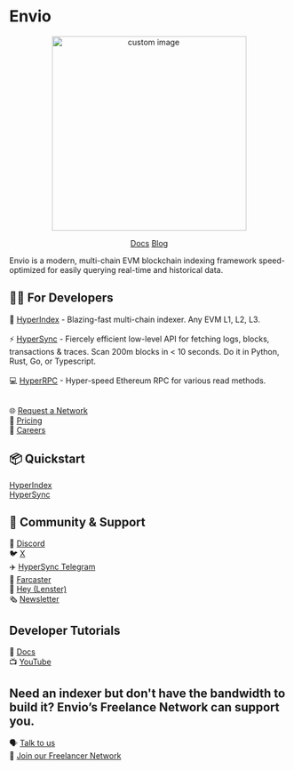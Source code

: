 # Envio
<p align="center">
  <img width="350" src="https://github.com/enviodev/.github/assets/82444671/602e8a3a-0ba7-46fc-b482-d77d016441d6" alt=" custom image"/>
<p align="center">
<a href="https://docs.envio.dev/docs/overview"> Docs</a>
<a href="https://docs.envio.dev/blog"> Blog</a>

Envio is a modern, multi-chain EVM blockchain indexing framework speed-optimized for easily querying real-time and historical data.

## 👩‍💻 For Developers
📖 [HyperIndex](https://docs.envio.dev/docs/HyperIndex/overview) - Blazing-fast multi-chain indexer. Any EVM L1, L2, L3. <br><br>
⚡ [HyperSync](https://docs.envio.dev/docs/HyperSync/overview) - Fiercely efficient low-level API for fetching logs, blocks, transactions & traces. Scan 200m blocks in < 10 seconds. Do it in Python, Rust, Go, or Typescript. <br><br>
💻 [HyperRPC](https://docs.envio.dev/docs/HyperSync/overview-hyperrpc) - Hyper-speed Ethereum RPC for various read methods. <br><br>

🌐 [Request a Network](https://discord.com/invite/fztEvj79m3) <br>
💸 [Pricing](https://docs.envio.dev/docs/HyperIndex/hosted-service-billing) <br>
👷 [Careers](https://envio-dev.notion.site/Careers-2d40d8ee1ea54ed9ad229bec2e408892) <br>


## 📦 Quickstart
[HyperIndex](https://docs.envio.dev/docs/HyperIndex/contract-import) <br>
[HyperSync](https://docs.envio.dev/docs/HyperSync/overview)


## 🤝 Community & Support
👾 [Discord](https://discord.com/invite/Q9qt8gZ2fX)  <br>
🐦 [X](https://twitter.com/envio_indexer)  <br>
✈️ [HyperSync Telegram](https://t.me/+kAIGElzPjApiMjI0)  <br>
🏰 [Farcaster](https://warpcast.com/envio)  <br>
👋 [Hey (Lenster)](https://hey.xyz/u/envio)  <br>
🗞️ [Newsletter](https://envio.beehiiv.com/subscribe?utm_source=envio.beehiiv.com&utm_medium=newsletter&utm_campaign=new-post)  <br>

## Developer Tutorials
📖 [Docs](https://docs.envio.dev/docs/HyperIndex/tutorial-op-bridge-deposits)  <br>
📺 [YouTube](https://www.youtube.com/@envio_indexer)  <br>

## Need an indexer but don't have the bandwidth to build it? Envio’s Freelance Network can support you.
🗣️ [Talk to us](https://discord.com/invite/Q9qt8gZ2fX)  <br>
🧠 [Join our Freelancer Network](https://noteforms.com/forms/envio-freelancer-network-u9zqbv)  <br>
